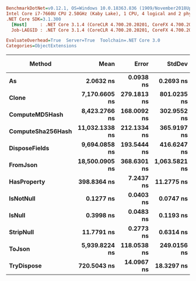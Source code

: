 ``` ini

BenchmarkDotNet=v0.12.1, OS=Windows 10.0.18363.836 (1909/November2018Update/19H2)
Intel Core i7-7660U CPU 2.50GHz (Kaby Lake), 1 CPU, 4 logical and 2 physical cores
.NET Core SDK=3.1.300
  [Host]     : .NET Core 3.1.4 (CoreCLR 4.700.20.20201, CoreFX 4.700.20.22101), X64 RyuJIT
  Job-LAEGID : .NET Core 3.1.4 (CoreCLR 4.700.20.20201, CoreFX 4.700.20.22101), X64 RyuJIT

EvaluateOverhead=True  Server=True  Toolchain=.NET Core 3.0  
Categories=ObjectExtensions  

```
|            Method |           Mean |       Error |        StdDev |  Gen 0 |  Gen 1 | Gen 2 | Allocated |
|------------------ |---------------:|------------:|--------------:|-------:|-------:|------:|----------:|
|                **As** |      **2.0632 ns** |   **0.0938 ns** |     **0.2693 ns** |      **-** |      **-** |     **-** |         **-** |
|             **Clone** |  **7,170.6605 ns** | **279.1813 ns** |   **801.0235 ns** | **0.8087** |      **-** |     **-** |    **7792 B** |
|    **ComputeMD5Hash** |  **8,423.2766 ns** | **168.0092 ns** |   **302.9552 ns** | **0.4730** |      **-** |     **-** |    **4656 B** |
| **ComputeSha256Hash** | **11,032.1338 ns** | **212.1334 ns** |   **365.9197 ns** | **0.5646** |      **-** |     **-** |    **5432 B** |
|     **DisposeFields** |  **9,694.0858 ns** | **193.5444 ns** |   **416.6247 ns** | **0.6866** |      **-** |     **-** |    **6616 B** |
|          **FromJson** | **18,500.0905 ns** | **368.6301 ns** | **1,063.5821 ns** | **1.5869** |      **-** |     **-** |   **15120 B** |
|       **HasProperty** |    **398.8364 ns** |   **7.2437 ns** |    **11.2775 ns** | **0.0262** |      **-** |     **-** |     **248 B** |
|         **IsNotNull** |      **0.1277 ns** |   **0.0403 ns** |     **0.0747 ns** |      **-** |      **-** |     **-** |         **-** |
|            **IsNull** |      **0.3998 ns** |   **0.0483 ns** |     **0.1193 ns** |      **-** |      **-** |     **-** |         **-** |
|         **StripNull** |     **11.7791 ns** |   **0.2773 ns** |     **0.6314 ns** |      **-** |      **-** |     **-** |         **-** |
|            **ToJson** |  **5,939.8224 ns** | **118.0538 ns** |   **249.0156 ns** | **0.3357** |      **-** |     **-** |    **3216 B** |
|        **TryDispose** |    **720.5043 ns** |  **14.0967 ns** |    **18.3297 ns** | **0.3071** | **0.0010** |     **-** |    **2912 B** |
